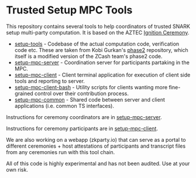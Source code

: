 # Trusted Setup MPC Tools

This repository contains several tools to help coordinators of trusted SNARK setup multi-party computation. It is based on the AZTEC [Ignition Ceremony](https://github.com/AztecProtocol/Setup/).

- [setup-tools](/setup-tools) - Codebase of the actual computation code, verification code etc. These are taken from Kobi Gurkan's [phase2](https://github.com/kobigurk/phase2-bn254) repository, which itself is a modified version of the ZCash team's phase2 code.
- [setup-mpc-server](/setup-mpc-server) - Coordination server for participants partaking in the MPC.
- [setup-mpc-client](/setup-mpc-client) - Client terminal application for execution of client side tools and reporting to server.
- [setup-mpc-client-bash](/setup-mpc-client-bash) - Utility scripts for clients wanting more fine-grained control over their contribution process.
- [setup-mpc-common](/setup-mpc-common) - Shared code between server and client applications (i.e. common TS interfaces).

Instructions for ceremony coordinators are in [setup-mpc-server](/setup-mpc-server).

Instructions for ceremony participants are in [setup-mpc-client](/setup-mpc-client).

We are also working on a webapp (zkparty.io) that can serve as a portal to different ceremonies + host attestations of participants and transcript files from any ceremonies run with this tool chain.

All of this code is highly experimental and has not been audited. Use at your own risk.
